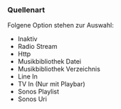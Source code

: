 ﻿### Quellenart

Folgene Option stehen zur Auswahl:

- Inaktiv
- Radio Stream
- Http
- Musikbibliothek Datei
- Musikbibliothek Verzeichnis
- Line In
- TV In (Nur mit Playbar)
- Sonos Playlist
- Sonos Uri

